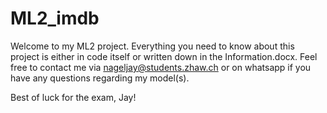 # ML2_imdb

Welcome to my ML2 project.
Everything you need to know about this project is either in code itself or written down in the Information.docx.
Feel free to contact me via nageljay@students.zhaw.ch or on whatsapp if you have any questions regarding my model(s).

Best of luck for the exam, Jay!
